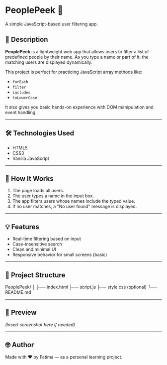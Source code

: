 # PeoplePeek 👀

A simple JavaScript-based user filtering app.

## 📌 Description

**PeoplePeek** is a lightweight web app that allows users to filter a list of predefined people by their name. As you type a name or part of it, the matching users are displayed dynamically.

This project is perfect for practicing JavaScript array methods like:
- `forEach`
- `filter`
- `includes`
- `toLowerCase`

It also gives you basic hands-on experience with DOM manipulation and event handling.

---

## 🛠 Technologies Used

- HTML5
- CSS3
- Vanilla JavaScript

---

## 🚀 How It Works

1. The page loads all users.
2. The user types a name in the input box.
3. The app filters users whose names include the typed value.
4. If no user matches, a "No user found" message is displayed.

---

## 💡 Features

- Real-time filtering based on input
- Case-insensitive search
- Clean and minimal UI
- Responsive behavior for small screens (basic)

---

## 📂 Project Structure

PeoplePeek/
│
├── index.html
├── script.js
├── style.css (optional)
└── README.md

---

## 📸 Preview

*(Insert screenshot here if needed)*

---

## 🤓 Author

Made with ❤️ by Fatima — as a personal learning project.